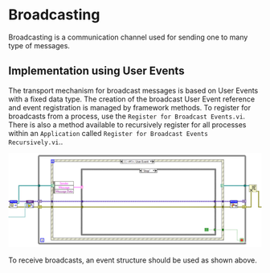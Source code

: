 # Broadcasting

Broadcasting is a communication channel used for sending one to many type of messages.

## Implementation using User Events

The transport mechanism for broadcast messages is based on User Events with a fixed data type.
The creation of the broadcast User Event reference and event registration is managed by framework methods.
To register for broadcasts from a process, use the `Register for Broadcast Events.vi`.
There is also a method available to recursively register for all processes within an `Application` called `Register for Broadcast Events Recursively.vi`..

![receiving broadcasts](img/receiving_broadcasts.png)

To receive broadcasts, an event structure should be used as shown above.